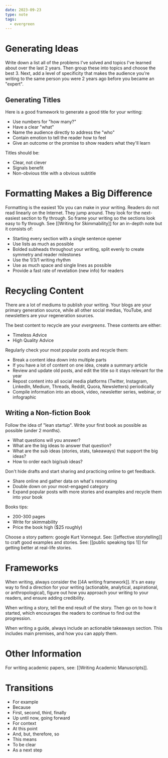 ```yaml
---
date: 2023-09-23
type: note
tags:
  - evergreen
---
```


# Generating Ideas
Write down a list all of the problems I've solved and topics I've learned about over the last 2 years. Then group these into topics and choose the best 3. Next, add a level of specificity that makes the audience you're writing to the same person you were 2 years ago before you became an "expert".

## Generating Titles
Here is a good framework to generate a good title for your writing:
- Use numbers for "how many?"
- Have a clear "what"
- Name the audience directly to address the "who"
- Contain emotion to tell the reader how to feel
- Give an outcome or the promise to show readers what they'll learn

Titles should be:
- Clear, not clever
- Signals benefit
- Non-obvious title with a obvious subtitle

# Formatting Makes a Big Difference
Formatting is the easiest 10x you can make in your writing. Readers do not read linearly on the Internet. They jump around. They look for the next-easiest section to fly through. So frame your writing so the sections look easy to fly through. See [[Writing for Skimmability]] for an in-depth note but it consists of:
- Starting every section with a single sentence opener
- Use lists as much as possible
- Bolded subheads throughout your writing, split evenly to create symmetry and reader milestones
- Use the 1/3/1 writing rhythm
- Use as much space and single lines as possible
- Provide a fast rate of revelation (new info) for readers

# Recycling Content
There are a lot of mediums to publish your writing. Your blogs are your primary generation source, while all other social medias, YouTube, and newsletters are your regeneration sources.

The best content to recycle are your *evergreens*. These contents are either:
- Timeless Advice
- High Quality Advice

Regularly check your most popular posts and recycle them:
- Break a content idea down into multiple parts
- If you have a lot of content on one idea, create a summary article
- Review and update old posts, and edit the title so it stays relevant for the year
- Repost content into all social media platforms (Twitter, Instagram, LinkedIn, Medium, Threads, Reddit, Quora, Newsletters) periodically
- Compile information into an ebook, video, newsletter series, webinar, or infographic

## Writing a Non-fiction Book
Follow the idea of "lean startup". Write your first book as possible as possible (under 2 months).
- What questions will you answer?
- What are the big ideas to answer that question?
- What are the sub ideas (stories, stats, takeaways) that support the big ideas?
- How to order each big/sub ideas?

Don't hide drafts and start sharing and practicing online to get feedback.
- Share online and gather data on what's resonating
- Double down on your most-engaged category
- Expand popular posts with more stories and examples and recycle them into your book

Books tips:
- 200-300 pages
- Write for skimmability
- Price the book high ($25 roughly)

Choose a story pattern: google Kurt Vonnegut.
See: [[effective storytelling]] to craft good examples and stories.
See: [[public speaking tips 1]] for getting better at real-life stories.

# Frameworks
When writing, always consider the [[4A writing framework]]. It's an easy way to find a direction for your writing (actionable, analytical, aspirational, or anthropological), figure out how you approach your writing to your readers, and ensure adding credibility.

When writing a story, tell the end result of the story. Then go on to how it started, which encourages the readers to continue to find out the progression.

When writing a guide, always include an actionable takeaways section. This includes main premises, and how you can apply them.

# Other Information
For writing academic papers, see: [[Writing Academic Manuscripts]].

# Transitions
- For example
- Because
- First, second, third, finally
- Up until now, going forward
- For context
- At this point
- And, but, therefore, so
- This means
- To be clear
- As a next step
